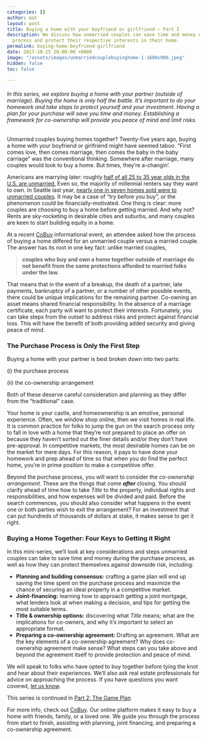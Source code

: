 ```yaml
---
categories: []
author: mat
layout: post
title: Buying a home with your boyfriend or girlfriend – Part I
description: We discuss how unmarried couples can save time and money during the homebuying
  process and protect their respective interests in their home.
permalink: buying-home-boyfriend-girlfriend
date: 2017-10-25 20:00:00 +0000
image: "/assets/images/unmarriedcouplebuyinghome-1-1600x900.jpeg"
hidden: false
toc: false

---
```

###### _In this series, we explore buying a home with your partner (outside of marriage). Buying the home is only half the battle. It’s important to do your homework and take steps to protect yourself and your investment. Having a plan for your purchase will save you time and money. Establishing a framework for co-ownership will provide you peace of mind and limit risks._

Unmarried couples buying homes together? Twenty-five years ago, buying a home with your boyfriend or girlfriend might have seemed taboo. “First comes love, then comes marriage, then comes the baby in the baby carriage” was the conventional thinking. Somewhere after marriage, many couples would look to buy a home. But times, they’re a-changin’.

Americans are marrying later: roughly [half of all 25 to 35 year olds in the U.S. are unmarried.](https://www.bloomberg.com/news/articles/2017-04-04/young-americans-are-killing-marriage) Even so, the majority of millennial renters say they want to own. In Seattle last year, [nearly one in seven homes sold were to unmarried couples](http://q13fox.com/2017/05/09/unmarried-couples-co-buy-homes-as-housing-prices-soar/). It may be a case of “try before you buy”, or the phenomenon could be financially-motivated. One thing is clear: more couples are choosing to buy a home before getting married. And why not? Rents are sky-rocketing in desirable cities and suburbs, and many couples are keen to start building equity in a home.

At a recent [CoBuy](http://www.gocobuy.com/) informational event, an attendee asked how the process of buying a home differed for an unmarried couple versus a married couple. The answer has its root in one key fact: unlike married couples,

> **couples who buy and own a home together outside of marriage do not benefit from the same protections afforded to married folks under the law**.

That means that in the event of a breakup, the death of a partner, late payments, bankruptcy of a partner, or a number of other possible events, there could be unique implications for the remaining partner. Co-owning an asset means shared financial responsibility. In the absence of a marriage certificate, each party will want to protect their interests. Fortunately, you can take steps from the outset to address risks and protect against financial loss. This will have the benefit of both providing added security and giving peace of mind.

### The Purchase Process is Only the First Step

Buying a home with your partner is best broken down into two parts:

(i) the purchase process

(ii) the co-ownership arrangement

Both of these deserve careful consideration and planning as they differ from the “traditional” case.

Your home is your castle, and homeownership is an emotive, personal experience. Often, we window shop online, then we visit homes in real life. It is common practice for folks to jump the gun on the search process only to fall in love with a home that they’re not prepared to place an offer on because they haven’t sorted out the finer details and/or they don’t have pre-approval. In competitive markets, the most desirable homes can be on the market for mere days. For this reason, it pays to have done your homework and prep ahead of time so that when you do find the perfect home, you’re in prime position to make a competitive offer.

Beyond the purchase process, you will want to consider the _co-ownership arrangement._ These are the things that come **_after_** closing. You should clarify ahead of time how to take _Title_ to the property, individual rights and responsibilities, and how expenses will be divided and paid. Before the search commences, you should also consider what happens in the event one or both parties wish to exit the arrangement? For an investment that can put hundreds of thousands of dollars at stake, it makes sense to get it right.

### Buying a Home Together: Four Keys to Getting it Right

In this mini-series, we’ll look at key considerations and steps unmarried couples can take to save time and money during the purchase process, as well as how they can protect themselves against downside risk, including:

* **Planning and building consensus:** crafting a game plan will end up saving the time spent on the purchase process and maximize the chance of securing an ideal property in a competitive market.
* **Joint-financing:** learning how to approach getting a joint mortgage, what lenders look at when making a decision, and tips for getting the most suitable terms.
* **Title & ownership options:** discovering what _Title_ means; what are the implications for co-owners, and why it’s important to select an appropriate format.
* **Preparing a co-ownership agreement:** Drafting an agreement. What are the key elements of a co-ownership agreement? Why does co-ownership agreement make sense? What steps can you take above and beyond the agreement itself to provide protection and peace of mind.

We will speak to folks who have opted to buy together before tying the knot and hear about their experiences. We’ll also ask real estate professionals for advice on approaching the process. If you have questions you want covered, [let us know](https://blog.gocobuy.com/contact/).

This series is continued in [Part 2: The Game Plan](https://blog.gocobuy.com/buying-home-boyfriend-girlfriend-2/)

For more info, check out [CoBuy](http://www.gocobuy.com/). Our online platform makes it easy to buy a home with friends, family, or a loved one. We guide you through the process from start to finish, assisting with planning, joint financing, and preparing a co-ownership agreement.